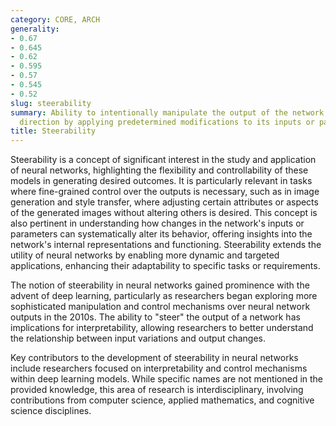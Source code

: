 ```yaml
---
category: CORE, ARCH
generality:
- 0.67
- 0.645
- 0.62
- 0.595
- 0.57
- 0.545
- 0.52
slug: steerability
summary: Ability to intentionally manipulate the output of the network in a specific
  direction by applying predetermined modifications to its inputs or parameters.
title: Steerability
---
```


Steerability is a concept of significant interest in the study and application of neural networks, highlighting the flexibility and controllability of these models in generating desired outcomes. It is particularly relevant in tasks where fine-grained control over the outputs is necessary, such as in image generation and style transfer, where adjusting certain attributes or aspects of the generated images without altering others is desired. This concept is also pertinent in understanding how changes in the network's inputs or parameters can systematically alter its behavior, offering insights into the network's internal representations and functioning. Steerability extends the utility of neural networks by enabling more dynamic and targeted applications, enhancing their adaptability to specific tasks or requirements.

The notion of steerability in neural networks gained prominence with the advent of deep learning, particularly as researchers began exploring more sophisticated manipulation and control mechanisms over neural network outputs in the 2010s. The ability to "steer" the output of a network has implications for interpretability, allowing researchers to better understand the relationship between input variations and output changes.

Key contributors to the development of steerability in neural networks include researchers focused on interpretability and control mechanisms within deep learning models. While specific names are not mentioned in the provided knowledge, this area of research is interdisciplinary, involving contributions from computer science, applied mathematics, and cognitive science disciplines.
